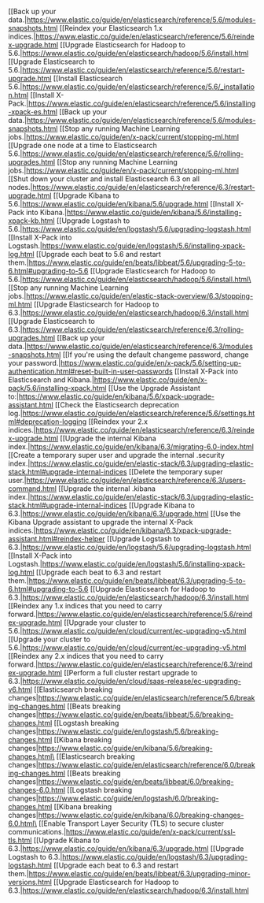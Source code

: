 [[Back up your data.|https://www.elastic.co/guide/en/elasticsearch/reference/5.6/modules-snapshots.html
[[Reindex your Elasticsearch 1.x indices.|https://www.elastic.co/guide/en/elasticsearch/reference/5.6/reindex-upgrade.html
[[Upgrade Elasticsearch for Hadoop to 5.6.|https://www.elastic.co/guide/en/elasticsearch/hadoop/5.6/install.html
[[Upgrade Elasticsearch to 5.6.|https://www.elastic.co/guide/en/elasticsearch/reference/5.6/restart-upgrade.html
[[Install Elasticsearch 5.6.|https://www.elastic.co/guide/en/elasticsearch/reference/5.6/_installation.html
[[Install X-Pack.|https://www.elastic.co/guide/en/elasticsearch/reference/5.6/installing-xpack-es.html
[[Back up your data.|https://www.elastic.co/guide/en/elasticsearch/reference/5.6/modules-snapshots.html
[[Stop any running Machine Learning jobs.|https://www.elastic.co/guide/en/x-pack/current/stopping-ml.html
[[Upgrade one node at a time to Elasticsearch 5.6.|https://www.elastic.co/guide/en/elasticsearch/reference/5.6/rolling-upgrades.html
[[Stop any running Machine Learning jobs.|https://www.elastic.co/guide/en/x-pack/current/stopping-ml.html
[[Shut down your cluster and install Elasticsearch 6.3 on all nodes.|https://www.elastic.co/guide/en/elasticsearch/reference/6.3/restart-upgrade.html
[[Upgrade Kibana to 5.6.|https://www.elastic.co/guide/en/kibana/5.6/upgrade.html
[[Install X-Pack into Kibana.|https://www.elastic.co/guide/en/kibana/5.6/installing-xpack-kb.html
[[Upgrade Logstash to 5.6.|https://www.elastic.co/guide/en/logstash/5.6/upgrading-logstash.html
[[Install X-Pack into Logstash.|https://www.elastic.co/guide/en/logstash/5.6/installing-xpack-log.html
[[Upgrade each beat to 5.6 and restart them.|https://www.elastic.co/guide/en/beats/libbeat/5.6/upgrading-5-to-6.html#upgrading-to-5.6
[[Upgrade Elasticsearch for Hadoop to 5.6.|https://www.elastic.co/guide/en/elasticsearch/hadoop/5.6/install.html\
[[Stop any running Machine Learning jobs.|https://www.elastic.co/guide/en/elastic-stack-overview/6.3/stopping-ml.html
[[Upgrade Elasticsearch for Hadoop to 6.3.|https://www.elastic.co/guide/en/elasticsearch/hadoop/6.3/install.html
[[Upgrade Elasticsearch to 6.3.|https://www.elastic.co/guide/en/elasticsearch/reference/6.3/rolling-upgrades.html
[[Back up your data.|https://www.elastic.co/guide/en/elasticsearch/reference/6.3/modules-snapshots.html
[[If you&#x27;re using the default changeme password, change your password.|https://www.elastic.co/guide/en/x-pack/5.6/setting-up-authentication.html#reset-built-in-user-passwords
[[Install X-Pack into Elasticsearch and Kibana.|https://www.elastic.co/guide/en/x-pack/5.6/installing-xpack.html
[[Use the Upgrade Assistant  to:|https://www.elastic.co/guide/en/kibana/5.6/xpack-upgrade-assistant.html
[[Check the Elasticsearch deprecation log.|https://www.elastic.co/guide/en/elasticsearch/reference/5.6/settings.html#deprecation-logging
[[Reindex your 2.x indices.|https://www.elastic.co/guide/en/elasticsearch/reference/6.3/reindex-upgrade.html
[[Upgrade the internal Kibana index.|https://www.elastic.co/guide/en/kibana/6.3/migrating-6.0-index.html
[[Create a temporary super user and upgrade the internal .security index.|https://www.elastic.co/guide/en/elastic-stack/6.3/upgrading-elastic-stack.html#upgrade-internal-indices
[[Delete the temporary super user.|https://www.elastic.co/guide/en/elasticsearch/reference/6.3/users-command.html
[[Upgrade the internal .kibana index.|https://www.elastic.co/guide/en/elastic-stack/6.3/upgrading-elastic-stack.html#upgrade-internal-indices
[[Upgrade Kibana to 6.3.|https://www.elastic.co/guide/en/kibana/6.3/upgrade.html
[[Use the Kibana Upgrade assistant to upgrade the internal X-Pack indices.|https://www.elastic.co/guide/en/kibana/6.3/xpack-upgrade-assistant.html#reindex-helper
[[Upgrade Logstash to 6.3.|https://www.elastic.co/guide/en/logstash/5.6/upgrading-logstash.html
[[Install X-Pack into Logstash.|https://www.elastic.co/guide/en/logstash/5.6/installing-xpack-log.html
[[Upgrade each beat to 6.3 and restart them.|https://www.elastic.co/guide/en/beats/libbeat/6.3/upgrading-5-to-6.html#upgrading-to-5.6
[[Upgrade Elasticsearch for Hadoop to 6.3.|https://www.elastic.co/guide/en/elasticsearch/hadoop/6.3/install.html
[[Reindex any 1.x indices that you need to carry forward.|https://www.elastic.co/guide/en/elasticsearch/reference/5.6/reindex-upgrade.html
[[Upgrade your cluster to 5.6.|https://www.elastic.co/guide/en/cloud/current/ec-upgrading-v5.html
[[Upgrade your cluster to 5.6.|https://www.elastic.co/guide/en/cloud/current/ec-upgrading-v5.html
[[Reindex any 2.x indices that you need to carry forward.|https://www.elastic.co/guide/en/elasticsearch/reference/6.3/reindex-upgrade.html
[[Perform a full cluster restart upgrade to 6.3.|https://www.elastic.co/guide/en/cloud/saas-release/ec-upgrading-v6.html
[[Elasticsearch breaking changes|https://www.elastic.co/guide/en/elasticsearch/reference/5.6/breaking-changes.html
[[Beats breaking changes|https://www.elastic.co/guide/en/beats/libbeat/5.6/breaking-changes.html
[[Logstash breaking changes|https://www.elastic.co/guide/en/logstash/5.6/breaking-changes.html
[[Kibana breaking changes|https://www.elastic.co/guide/en/kibana/5.6/breaking-changes.html\
[[Elasticsearch breaking changes|https://www.elastic.co/guide/en/elasticsearch/reference/6.0/breaking-changes.html
[[Beats breaking changes|https://www.elastic.co/guide/en/beats/libbeat/6.0/breaking-changes-6.0.html
[[Logstash breaking changes|https://www.elastic.co/guide/en/logstash/6.0/breaking-changes.html
[[Kibana breaking changes|https://www.elastic.co/guide/en/kibana/6.0/breaking-changes-6.0.html\
[[Enable Transport Layer Security (TLS) to secure cluster communications.|https://www.elastic.co/guide/en/x-pack/current/ssl-tls.html
[[Upgrade Kibana to 6.3.|https://www.elastic.co/guide/en/kibana/6.3/upgrade.html
[[Upgrade Logstash to 6.3.|https://www.elastic.co/guide/en/logstash/6.3/upgrading-logstash.html
[[Upgrade each beat to 6.3 and restart them.|https://www.elastic.co/guide/en/beats/libbeat/6.3/upgrading-minor-versions.html
[[Upgrade Elasticsearch for Hadoop to 6.3.|https://www.elastic.co/guide/en/elasticsearch/hadoop/6.3/install.html

